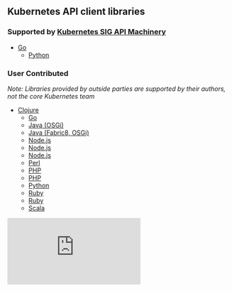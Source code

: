 ## Kubernetes API client libraries

### Supported by [Kubernetes SIG API Machinery](https://github.com/kubernetes/community/tree/master/sig-api-machinery)

* [Go](https://github.com/kubernetes/client-go)
   * [Python](https://github.com/kubernetes-incubator/client-python)

### User Contributed

*Note: Libraries provided by outside parties are supported by their authors, not
the core Kubernetes team*

* [Clojure](https://github.com/yanatan16/clj-kubernetes-api)
   * [Go](https://github.com/ericchiang/k8s)
   * [Java (OSGi)](https://bitbucket.org/amdatulabs/amdatu-kubernetes)
   * [Java (Fabric8, OSGi)](https://github.com/fabric8io/kubernetes-client)
   * [Node.js](https://github.com/Goyoo/node-k8s-client) 
   * [Node.js](https://github.com/tenxcloud/node-kubernetes-client)
   * [Node.js](https://github.com/godaddy/kubernetes-client)
   * [Perl](https://metacpan.org/pod/Net::Kubernetes)
   * [PHP](https://github.com/devstub/kubernetes-api-php-client)
   * [PHP](https://github.com/maclof/kubernetes-client)
   * [Python](https://github.com/eldarion-gondor/pykube)
   * [Ruby](https://github.com/Ch00k/kuber)
   * [Ruby](https://github.com/abonas/kubeclient)
   * [Scala](https://github.com/doriordan/skuber)

<!-- BEGIN MUNGE: GENERATED_ANALYTICS -->
[![Analytics](https://kubernetes-site.appspot.com/UA-36037335-10/GitHub/docs/devel/client-libraries.md?pixel)]()
<!-- END MUNGE: GENERATED_ANALYTICS -->
